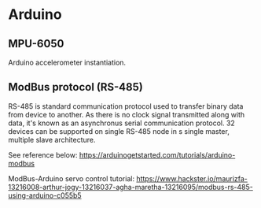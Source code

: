 # Arduino

## MPU-6050
Arduino accelerometer instantiation.

## ModBus protocol  (RS-485)
RS-485 is standard communication protocol used to transfer binary data from device to another. As there is no clock signal transmitted along with data, it's known as an asynchronus serial communication protocol. 32 devices can be supported on single RS-485 node in s single master, multiple slave architecture.

See reference below:
https://arduinogetstarted.com/tutorials/arduino-modbus

ModBus-Arduino servo control tutorial:
https://www.hackster.io/maurizfa-13216008-arthur-jogy-13216037-agha-maretha-13216095/modbus-rs-485-using-arduino-c055b5
